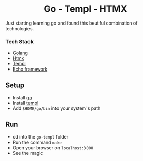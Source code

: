 <div align="center">
    <h1>
        Go - Templ - HTMX 
    </h1>
</div>

Just starting learning go and found this beutiful combination of technologies.

### Tech Stack
* [Golang](https://go.dev)
* [Htmx](https://htmx.org)
* [Templ](https://templ.guide)
* [Echo framework](https://echo.labstack.com)

## Setup
* Install [go](https://go.dev/doc/install)
* Install [templ](https://templ.guide/quick-start/installation)
* Add `$HOME/go/bin` into your system's path

## Run
* cd into the `go-templ` folder
* Run the command `make`
* Open your browser on `localhost:3000`
* See the magic

